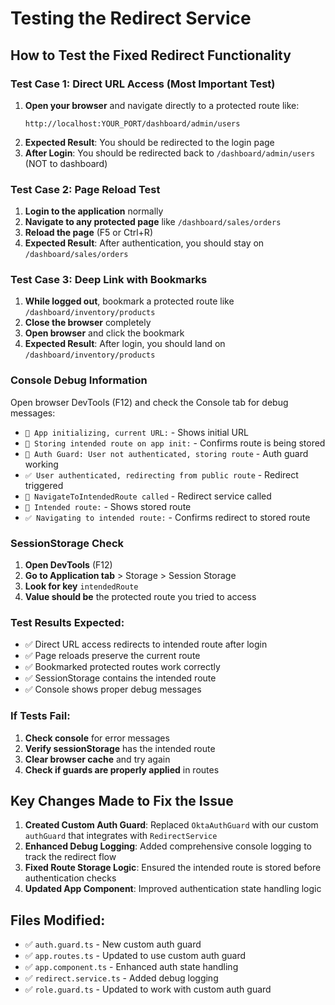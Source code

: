# Testing the Redirect Service

## How to Test the Fixed Redirect Functionality

### Test Case 1: Direct URL Access (Most Important Test)
1. **Open your browser** and navigate directly to a protected route like:
   ```
   http://localhost:YOUR_PORT/dashboard/admin/users
   ```
2. **Expected Result**: You should be redirected to the login page
3. **After Login**: You should be redirected back to `/dashboard/admin/users` (NOT to dashboard)

### Test Case 2: Page Reload Test
1. **Login to the application** normally
2. **Navigate to any protected page** like `/dashboard/sales/orders`
3. **Reload the page** (F5 or Ctrl+R)
4. **Expected Result**: After authentication, you should stay on `/dashboard/sales/orders`

### Test Case 3: Deep Link with Bookmarks
1. **While logged out**, bookmark a protected route like `/dashboard/inventory/products`
2. **Close the browser** completely
3. **Open browser** and click the bookmark
4. **Expected Result**: After login, you should land on `/dashboard/inventory/products`

### Console Debug Information
Open browser DevTools (F12) and check the Console tab for debug messages:
- `🚀 App initializing, current URL:` - Shows initial URL
- `📂 Storing intended route on app init:` - Confirms route is being stored
- `🚫 Auth Guard: User not authenticated, storing route` - Auth guard working
- `✅ User authenticated, redirecting from public route` - Redirect triggered
- `🔄 NavigateToIntendedRoute called` - Redirect service called
- `📍 Intended route:` - Shows stored route
- `✅ Navigating to intended route:` - Confirms redirect to stored route

### SessionStorage Check
1. **Open DevTools** (F12)
2. **Go to Application tab** > Storage > Session Storage
3. **Look for key** `intendedRoute`
4. **Value should be** the protected route you tried to access

### Test Results Expected:
- ✅ Direct URL access redirects to intended route after login
- ✅ Page reloads preserve the current route
- ✅ Bookmarked protected routes work correctly
- ✅ SessionStorage contains the intended route
- ✅ Console shows proper debug messages

### If Tests Fail:
1. **Check console** for error messages
2. **Verify sessionStorage** has the intended route
3. **Clear browser cache** and try again
4. **Check if guards are properly applied** in routes

## Key Changes Made to Fix the Issue

1. **Created Custom Auth Guard**: Replaced `OktaAuthGuard` with our custom `authGuard` that integrates with `RedirectService`
2. **Enhanced Debug Logging**: Added comprehensive console logging to track the redirect flow
3. **Fixed Route Storage Logic**: Ensured the intended route is stored before authentication checks
4. **Updated App Component**: Improved authentication state handling logic

## Files Modified:
- ✅ `auth.guard.ts` - New custom auth guard
- ✅ `app.routes.ts` - Updated to use custom auth guard
- ✅ `app.component.ts` - Enhanced auth state handling
- ✅ `redirect.service.ts` - Added debug logging
- ✅ `role.guard.ts` - Updated to work with custom auth guard
